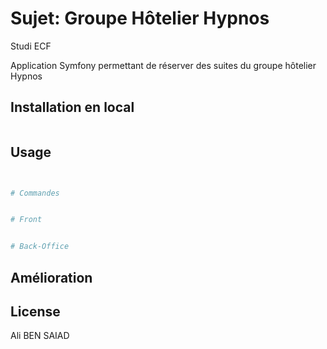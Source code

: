 # Sujet: Groupe Hôtelier Hypnos
Studi ECF

Application Symfony permettant de réserver des suites du groupe hôtelier Hypnos

## Installation en local



```bash

```

## Usage

```python


# Commandes


# Front


# Back-Office

```

## Amélioration


## License
Ali BEN SAIAD